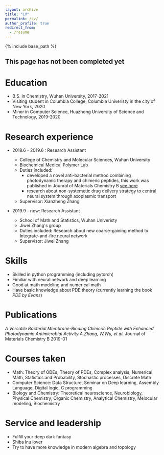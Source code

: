 ```yaml
---
layout: archive
title: "CV"
permalink: /cv/
author_profile: true
redirect_from:
  - /resume
---
```


{% include base_path %}


## This page has not been completed yet


Education
======
* B.S. in Chemistry, Wuhan University, 2017-2021
* Visiting student in Columbia College, Columbia Univeristy in the city of New York, 2020
* Minor in Computer Science, Huazhong University of Science and Technology, 2019-2020

Research experience
======
* 2018.6 - 2019.6 : Research Assistant
  * College of Chemistry and Molecular Sciences, Wuhan University
  * Biochemical Medical Polymer Lab
  * Duties included:
    * developed a novel anti-bacterial method combining photodynamic therapy and chimeric peptides, this work was published in Jounral of Materials Chemistry B [see here](https://qiuyoungwang.github.io/files/BMP_paper.pdf)
    * research about non-systemetic drug deilvery strategy to central neural system through axoplasmic transport
  * Supervisor: Xianzheng Zhang

* 2019.9 - now: Research Assistant
  * School of Math and Statistics, Wuhan Univeristy
  * Jiwei Zhang's group
  * Duties included: Research about new coarse-gaining method to Integrate-and-fire neural network
  * Supervisor: Jiwei Zhang
  
Skills
======
* Skilled in python programming (including pytorch)
* Fimiliar with neural network and deep learning
* Good at math modeling and numerical math
* Have basic knowledge about PDE theory (currently learning the book *PDE by Evans*)

Publications
======
*A Versatile Bacterial Membrane-Binding Chimeric Peptide with Enhanced Photodynamic Antimicrobial Activity   A.Zhang, W.Wu, et al.*     Journal of Materials Chemistry B  2019-01 

Courses taken
======
* Math:
  Theory of ODEs, Theory of PDEs, Complex analysis, Numerical Math, Statistics and Probability, Stochastic processes, Discrete Math
* Computer Science:
  Data Structure, Seminar on Deep learning, Assembly Language, Digital logic, C programming
* Biology and Chemistry:
  Theoretical neuroscience, Neurobiology, Physical Chemistry, Organic Chemistry, Analytical Chemistry, Melocular modeling, Biochemistry

Service and leadership
======
* Fulfill your deep dark fantasy
* Shiba Inu lover
* Try to have more knowledge in modern algebra and topology
